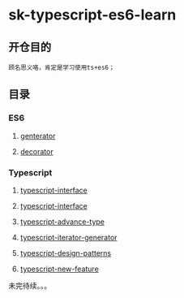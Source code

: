 # sk-typescript-es6-learn

## 开仓目的
    顾名思义咯，肯定是学习使用ts+es6；

## 目录

### ES6

1. <a href="./src/app/generator/" target="_blank">genterator</a>

2. <a href="./src/app/decorator/" target="_blank">decorator</a>

### Typescript

1. <a href="./src/app/ts_interface/" target="_blank">typescript-interface</a>

2. <a href="./src/app/ts_class/" target="_blank">typescript-interface</a>

3. <a href="./src/app/ts_advance_type/" target="_blank">typescript-advance-type</a>

4. <a href="./src/app/ts_iterator_generator/" target="_blank">typescript-iterator-generator</a>

5. <a href="./src/app/ts_design_patterns/" target="_blank">typescript-design-patterns</a>

6. <a href="./src/app/ts_new_feature/" target="_blank">typescript-new-feature</a>

未完待续。。。